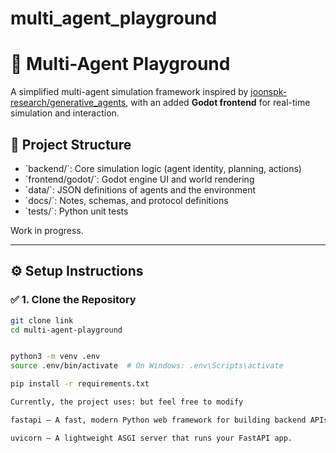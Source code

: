 # multi_agent_playground
# 🧠 Multi-Agent Playground

A simplified multi-agent simulation framework inspired by [joonspk-research/generative_agents](https://github.com/joonspk-research/generative_agents), 
with an added **Godot frontend** for real-time simulation and interaction.

## 🔧 Project Structure
- \`backend/\`: Core simulation logic (agent identity, planning, actions)
- \`frontend/godot/\`: Godot engine UI and world rendering
- \`data/\`: JSON definitions of agents and the environment
- \`docs/\`: Notes, schemas, and protocol definitions
- \`tests/\`: Python unit tests

Work in progress.


---
## ⚙️ Setup Instructions

### ✅ 1. Clone the Repository

```bash
git clone link
cd multi-agent-playground


python3 -m venv .env
source .env/bin/activate  # On Windows: .env\Scripts\activate

pip install -r requirements.txt

Currently, the project uses: but feel free to modify 

fastapi – A fast, modern Python web framework for building backend APIs. Used to serve agent states and interact with the frontend (Godot).

uvicorn – A lightweight ASGI server that runs your FastAPI app.



